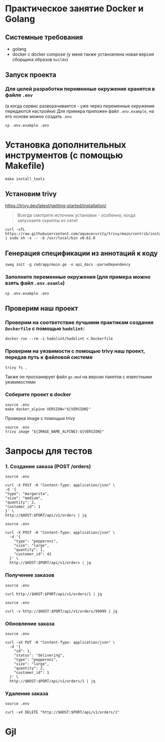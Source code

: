 # Практическое занятие Docker и Golang

## Системные требования
- golang 
- docker с docker compose (у меня также установлена новая версия сборщика образов `buildx`)
 
## Запуск проекта
### Для целей разработки переменные окружения хранятся в файле `.env` 
(а когда сервис разворачивается - уже через переменные окружения передаются настройки)
Для примера приложен файл `.env.example`, на его основе можно создать `.env`
```shell
cp .env.example .env
```

# Установка дополнительных инструментов (с помощью Makefile)
```shell
make install_tools
```

## Установим trivy
https://trivy.dev/latest/getting-started/installation/
> Всегда смотрите источник установки - особенно, когда запускаете скрипты из сети!
```shell
curl -sfL https://raw.githubusercontent.com/aquasecurity/trivy/main/contrib/install.sh | sudo sh -s -- -b /usr/local/bin v0.61.0
```


## Генерация спецификации из аннотаций к коду
```shell
swag init -g cmd/app/main.go -o api_docs -parseDependency
```
### Заполните переменные окружения (для примера можно взять файл `.env.examle`)
```shell
cp .env.example .env
```

## Проверим наш проект

### Проверим на соответствие лучшиим практикам создания `Dockerfile` с помощью `hadolint`:
```shell
docker run --rm -i hadolint/hadolint < Dockerfile
```

### Проверим на уязвимости с помощью trivy наш проект, передав путь к файловой системе
```shell
trivy fs .
```
Также он просканирует файл `go.mod` на версии пакетов с известными уязвимостями

### Соберите проект в docker
```shell
source .env
make docker_alpine VERSION="${VERSION}"
```

Проверка image с помощью trivy
```shell
source .env
trivy image "${IMAGE_NAME_ALPINE}:${VERSION}"
```


# Запросы для тестов
### 1. Создание заказа (POST /orders)
```shell
source .env

curl -X POST -H "Content-Type: application/json" \
-d '{
"type": "margarita",
"size": "medium",
"quantity": 2,
"customer_id": 1
}' \
http://$HOST:$PORT/api/v1/orders | jq
```

```shell
source .env

curl -X POST -H "Content-Type: application/json" \
  -d '{
    "type": "pepperoni",
    "size": "large",
    "quantity": 1,
    "customer_id": 42
  }' \
  http://$HOST:$PORT/api/v1/orders | jq
```

### Получение заказов
```shell
source .env

curl http://$HOST:$PORT/api/v1/orders/1 | jq
```

```shell
source .env

curl -v http://$HOST:$PORT/api/v1/orders/99999 | jq
```

### Обновление заказа
```shell
source .env

curl -vX PUT -H "Content-Type: application/json" \
  -d '{
    "id": 1,
    "status": "delivering",
    "type": "pepperoni",
    "size": "large",
    "quantity": 2,
    "customer_id": 1
  }' \
  http://$HOST:$PORT/api/v1/orders/1 | jq
```

### Удаление заказа
```shell
source .env

curl -vX DELETE "http://$HOST:$PORT/api/v1/orders/1"
```

# Gjl
